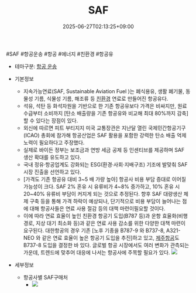 ﻿---
title: "SAF"
date: 2025-06-27T02:13:25+09:00
lastmod: 2025-06-27T02:13:25+09:00
type: docs
sidebar:
  open: true
weight: 7
---
<div style="display:none">
  <meta property="article:published_time" content="2025-06-26T17:13:25Z" />
  <meta property="article:modified_time" content="2025-06-26T17:13:25Z" />
</div>
#SAF #항공운송 #항공 #에너지 #친환경 #항공유 

- 테마구분: [항공 운송](/industry-study/항공-운송/)

- 기본정보
	- 지속가능연료(SAF, Sustainable Aviation Fuel )는 폐식용유, 생활 폐기물, 동물성 기름, 식물성 기름, 해조류 등 [친환경](/industry-study/친환경/) 연료로 만들어진 항공유다.  
	- 석유, 석탄 등 화석자원을 기반으로 한 기존 항공유보다 가격은 비싸지만, 원료 수급부터 소비까지 [탄소 배출량을 기존 항공유와 비교해 최대 80%까지 감축]할 수 있다는 장점이 있다.  
	- 외신에 따르면 피트 부티지지 미국 교통장관은 지난달 열린 국제민간항공기구(ICAO) 총회에 참가해 항공산업은 SAF 활용을 포함한 강력한 탄소 배출 억제 노력이 필요하다고 주장했다.  
	- 실제로 바이든 정부는 보조금과 연방 세금 공제 등 인센티브를 제공하며 SAF 생산 확대를 유도하고 있다.  
	- 국내 정유·항공업계도 강화되는 ESG(환경·사회·지배구조) 기조에 발맞춰 SAF 시장 진출을 선언하고 있다.  
	- [가격도 기존 항공유 대비 3~5 배 가량 높아] 항공사 비용 부담 증대로 이어질 가능성이 크다. SAF 2% 혼유 시 유류비가 4~8% 증가하고, 10% 혼유 시 20~40% 유류비 부담이 커지게 되는 것으로 추정된다. 향후 SAF 대량생산 체제 구축 등을 통해 가격 하락이 예상되나, 단기적으로 비용 부담이 늘어나는 점에 대해 항공사들은 연료 사용 절감 등의 대책 마련이필요할 것이다. 
	- 이에 따라 연료 효율이 높인 친환경 항공기 도입(B787 등)과 운항 효율화(비행 경로, 지상 대기 최소화 등)과 같은 연료 사용 감소를 위한 다양한 대책 마련이 요구된다. 대한항공의 경우 기존 [노후 기종을 B787-9 와 B737-8, A321-NEO 와 같은 연료 효율이 높은 항공기 도입을 추진]하고 있고, [제주항공](/industry-study/제주항공/)도 B737-8 도입을 결정한 바 있다. 글로벌 항공 시장에서도 여러 변화가 관측되는 가운데, 트렌드에 맞추어 대응에 나서는 항공사에 주목할 필요가 있다.
  ![](https://i.imgur.com/HhE4jHD.png)

- 세부정보
	- 항공사별 SAF구매처
		-  ![](https://i.imgur.com/yGL3dnD.png)
